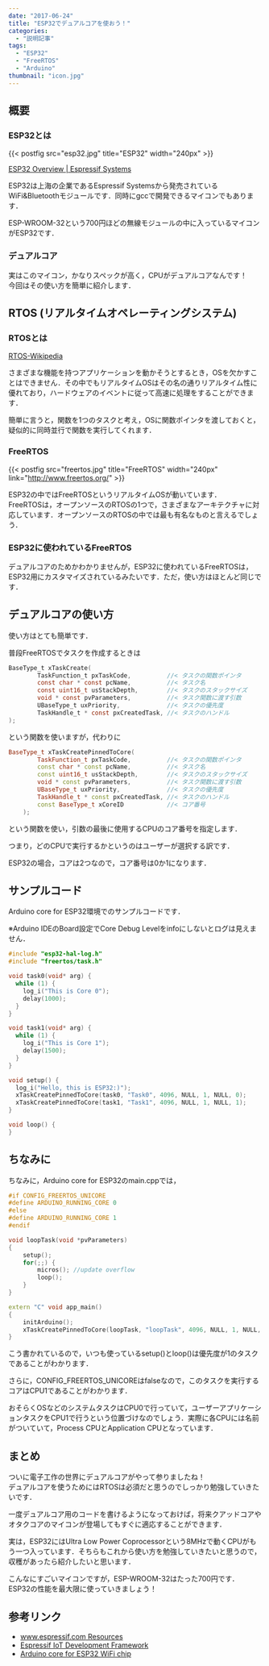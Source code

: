 ```yaml
---
date: "2017-06-24"
title: "ESP32でデュアルコアを使おう！"
categories:
  - "説明記事"
tags:
  - "ESP32"
  - "FreeRTOS"
  - "Arduino"
thumbnail: "icon.jpg"
---
```


## 概要

### ESP32とは

{{< postfig src="esp32.jpg" title="ESP32" width="240px" >}}

[ESP32 Overview \| Espressif Systems](https://www.espressif.com/en/products/hardware/esp32/overview)

ESP32は上海の企業であるEspressif Systemsから発売されているWiFi&Bluetoothモジュールです．同時にgccで開発できるマイコンでもあります．
<!--more-->
ESP-WROOM-32という700円ほどの無線モジュールの中に入っているマイコンがESP32です．

### デュアルコア

実はこのマイコン，かなりスペックが高く，CPUがデュアルコアなんです！  
今回はその使い方を簡単に紹介します．

## RTOS (リアルタイムオペレーティングシステム)

### RTOSとは

[RTOS-Wikipedia](https://ja.wikipedia.org/wiki/%E3%83%AA%E3%82%A2%E3%83%AB%E3%82%BF%E3%82%A4%E3%83%A0%E3%82%AA%E3%83%9A%E3%83%AC%E3%83%BC%E3%83%86%E3%82%A3%E3%83%B3%E3%82%B0%E3%82%B7%E3%82%B9%E3%83%86%E3%83%A0)

さまざまな機能を持つアプリケーションを動かそうとするとき，OSを欠かすことはできません．その中でもリアルタイムOSはその名の通りリアルタイム性に優れており，ハードウェアのイベントに従って高速に処理をすることができます．

簡単に言うと，関数を1つのタスクと考え，OSに関数ポインタを渡しておくと，疑似的に同時並行で関数を実行してくれます．

### FreeRTOS

{{< postfig src="freertos.jpg" title="FreeRTOS" width="240px" link="http://www.freertos.org/" >}}

ESP32の中ではFreeRTOSというリアルタイムOSが動いています．  
FreeRTOSは，オープンソースのRTOSの1つで，さまざまなアーキテクチャに対応しています．オープンソースのRTOSの中では最も有名なものと言えるでしょう．

### ESP32に使われているFreeRTOS

デュアルコアのためかわかりませんが，ESP32に使われているFreeRTOSは，ESP32用にカスタマイズされているみたいです．ただ，使い方はほとんど同じです．

## デュアルコアの使い方

使い方はとても簡単です．

普段FreeRTOSでタスクを作成するときは

~~~c
BaseType_t xTaskCreate(
		TaskFunction_t pxTaskCode,         	//< タスクの関数ポインタ
		const char * const pcName,         	//< タスク名
		const uint16_t usStackDepth,       	//< タスクのスタックサイズ
		void * const pvParameters,         	//< タスク関数に渡す引数
		UBaseType_t uxPriority,            	//< タスクの優先度
		TaskHandle_t * const pxCreatedTask,	//< タスクのハンドル
);
~~~

という関数を使いますが，代わりに

~~~cpp
BaseType_t xTaskCreatePinnedToCore(
		TaskFunction_t pxTaskCode,         	//< タスクの関数ポインタ
		const char * const pcName,         	//< タスク名
		const uint16_t usStackDepth,       	//< タスクのスタックサイズ
		void * const pvParameters,         	//< タスク関数に渡す引数
		UBaseType_t uxPriority,            	//< タスクの優先度
		TaskHandle_t * const pxCreatedTask,	//< タスクのハンドル
		const BaseType_t xCoreID           	//< コア番号
	);
~~~

という関数を使い，引数の最後に使用するCPUのコア番号を指定します．

つまり，どのCPUで実行するかというのはユーザーが選択する訳です．

ESP32の場合，コアは2つなので，コア番号は0か1になります．

## サンプルコード

Arduino core for ESP32環境でのサンプルコードです．

※Arduino IDEのBoard設定でCore Debug Levelをinfoにしないとログは見えません．

~~~cpp
#include "esp32-hal-log.h"
#include "freertos/task.h"

void task0(void* arg) {
  while (1) {
    log_i("This is Core 0");
    delay(1000);
  }
}

void task1(void* arg) {
  while (1) {
    log_i("This is Core 1");
    delay(1500);
  }
}

void setup() {
  log_i("Hello, this is ESP32:)");
  xTaskCreatePinnedToCore(task0, "Task0", 4096, NULL, 1, NULL, 0);
  xTaskCreatePinnedToCore(task1, "Task1", 4096, NULL, 1, NULL, 1);
}

void loop() {
}
~~~

## ちなみに

ちなみに，Arduino core for ESP32のmain.cppでは，

~~~cpp
#if CONFIG_FREERTOS_UNICORE
#define ARDUINO_RUNNING_CORE 0
#else
#define ARDUINO_RUNNING_CORE 1
#endif

void loopTask(void *pvParameters)
{
    setup();
    for(;;) {
        micros(); //update overflow
        loop();
    }
}

extern "C" void app_main()
{
    initArduino();
    xTaskCreatePinnedToCore(loopTask, "loopTask", 4096, NULL, 1, NULL, ARDUINO_RUNNING_CORE);
}
~~~

こう書かれているので，いつも使っているsetup()とloop()は優先度が1のタスクであることがわかります．

さらに，CONFIG_FREERTOS_UNICOREはfalseなので，このタスクを実行するコアはCPU1であることがわかります．

おそらくOSなどのシステムタスクはCPU0で行っていて，ユーザーアプリケーションタスクをCPU1で行うという位置づけなのでしょう．実際に各CPUには名前がついていて，Process CPUとApplication CPUとなっています．

## まとめ

ついに電子工作の世界にデュアルコアがやって参りましたね！  
デュアルコアを使うためにはRTOSは必須だと思うのでしっかり勉強していきたいです．  

一度デュアルコア用のコードを書けるようになっておけば，将来クアッドコアやオタクコアのマイコンが登場してもすぐに適応することができます．

実は，ESP32にはUltra Low Power Coprocessorという8MHzで動くCPUがもう一つ入っています．そちらもこれから使い方を勉強していきたいと思うので，収穫があったら紹介したいと思います．  

こんなにすごいマイコンですが，ESP-WROOM-32はたった700円です．   
ESP32の性能を最大限に使っていきましょう！

## 参考リンク

  * [www.espressif.com Resources](https://www.espressif.com/en/products/hardware/esp32/resources)
  * [Espressif IoT Development Framework](https://github.com/espressif/esp-idf)
  * [Arduino core for ESP32 WiFi chip](https://github.com/espressif/arduino-esp32)

